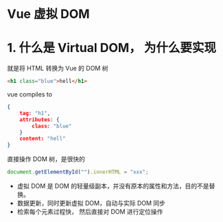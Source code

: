 # Vue 虚拟 DOM

# 1. 什么是 Virtual DOM， 为什么要实现

就是将 HTML 转换为 Vue 的 DOM 树

```html
<h1 class="blue">hell</h1>
```

vue compiles to

```json
{
    tag: "h1",
    attributes: {
        class: "blue"
    }
    content: "hell"
}
```

直接操作 DOM 树，是很快的

```js
document.getElementById("").innerHTML = "xxx";
```

- 虚拟 DOM 是 DOM 的轻量级副本，并没有原本的属性和方法，目的不是替换。
- 数据更新，同时更新虚拟 DOM，自动与实际 DOM 同步
- 检索每个元素过程快， 然后直接对 DOM 进行定位操作
